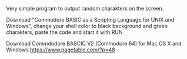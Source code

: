 Very simple program to output random charakters on the screen.

Download "Commodore BASIC as a Scripting Language for UNIX and Windows", 
change your shell color to black background and green charakters, paste
the code and start it with RUN

Download Commdodore BASCIC V2 (Commodore 64) for Mac OS X and Windows
https://www.pagetable.com/?p=48